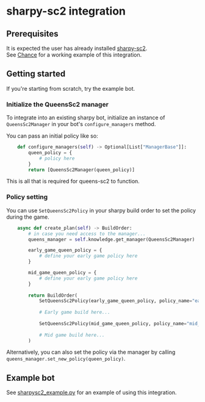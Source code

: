 # sharpy-sc2 integration

## Prerequisites 
It is expected the user has already installed [sharpy-sc2](https://github.com/DrInfy/sharpy-sc2).  
See [Chance](https://github.com/lladdy/chance-sc2) for a working example of this integration.

## Getting started
If you're starting from scratch, try the example bot.

### Initialize the QueensSc2 manager
To integrate into an existing sharpy bot, initialize an instance of `QueensSc2Manager` in your bot's `configure_managers` method.

You can pass an initial policy like so:
```python
    def configure_managers(self) -> Optional[List["ManagerBase"]]:
        queen_policy = {
            # policy here
        }
        return [QueensSc2Manager(queen_policy)]
```

This is all that is required for queens-sc2 to function.

### Policy setting
You can use `SetQueensSc2Policy` in your sharpy build order to set the policy during the game.  
```python
    async def create_plan(self) -> BuildOrder:
        # in case you need access to the manager...
        queens_manager = self.knowledge.get_manager(QueensSc2Manager)

        early_game_queen_policy = {
            # define your early game policy here
        }

        mid_game_queen_policy = {
            # define your early game policy here
        }
        
        return BuildOrder(
            SetQueensSc2Policy(early_game_queen_policy, policy_name="early_game_queen_policy"),
            
            # Early game build here...
            
            SetQueensSc2Policy(mid_game_queen_policy, policy_name="mid_game_queen_policy"),
            
            # Mid game build here...
        )
```

Alternatively, you can also set the policy via the manager by calling `queens_manager.set_new_policy(queen_policy)`.

## Example bot
See [sharpysc2_example.py](../../examples/sharpysc2_example.py) for an example of using this integration.

